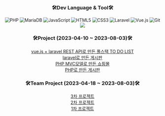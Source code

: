<h3 align="center"><b>🛠Dev Language & Tool🛠</b></h3>
<p align="center">
<img alt="PHP" src ="https://img.shields.io/badge/PHP-777BB4.svg?&style=flat-square&logo=PHP&logoColor=white"/>
<img alt="MariaDB" src ="https://img.shields.io/badge/MariaDB-003545.svg?&style=flat-square&logo=MariaDB&logoColor=white"/>
<img alt="JavaScript" src="https://img.shields.io/badge/JavaScript-F7DF1E?style=flat-square&logo=javascript&logoColor=black">
<img alt="HTML5" src="https://img.shields.io/badge/HTML5-E34F26?style=flat-square&logo=html5&logoColor=white">
<img alt="CSS3" src="https://img.shields.io/badge/CSS-1572B6?style=flat-square&logo=css3&logoColor=white">
<img alt="Laravel" src="https://img.shields.io/badge/Laravel-FF2D20?style=flat-square&logo=Laravel&logoColor=white">
<img alt="Vue.js" src="https://img.shields.io/badge/Vue.js-4FC08D?style=flat-square&logo=Vue.js&logoColor=white">
<img alt="Git" src="https://img.shields.io/badge/Git-F05032?style=flat-square&logo=Git&logoColor=white">
<img src="https://img.shields.io/badge/Bootstrap-7952B3?style=flat-square&logo=BootstraplogoColor=#FFFFFF"/>
 </p>

<h3 align="center"><b>🛠Project (2023-04-10 ~ 2023-08-03)🛠</b></h3>
<p align="center">
 <a href="https://github.com/EunyoungSin/vue_todolist">vue.js + laravel REST API로 만든 풀스택 TO DO LIST</a><br>
 <a href="https://github.com/EunyoungSin/laravel_board">laravel로 만든 게시판</a><br>
 <a href="https://github.com/EunyoungSin/mini_shop">PHP MVC모델로 만든 쇼핑몰</a><br>
 <a href="https://github.com/EunyoungSin/mini_board">PHP로 만든 게시판</a><br>
</p>

<h3 align="center"><b>🛠Team Project (2023-04-18 ~ 2023-08-03)🛠</b></h3>
<p align="center">
 <a href="https://github.com/PHP-506-Money/3rd_project">3차 프로젝트 </a><br>
 <a href="https://github.com/PHP-506-Money/2nd_project_v2">2차 프로젝트</a><br>
 <a href="https://github.com/PHP-506-1/PHP_1STPJ">1차 프로젝트</a><br>
</p>
